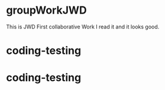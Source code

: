 # groupWorkJWD
This is JWD First collaborative Work
I read it and it looks good. 

# coding-testing
# coding-testing
